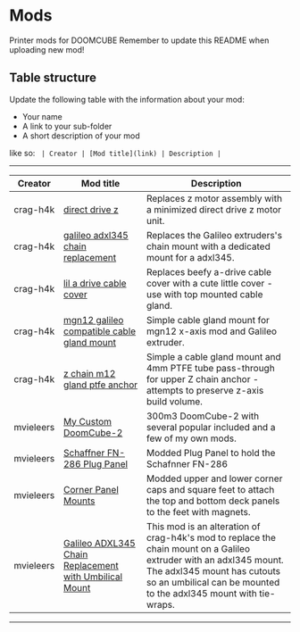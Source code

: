 # Mods

Printer mods for DOOMCUBE
Remember to update this README when uploading new mod!

## Table structure

Update the following table with the information about your mod:
- Your name
- A link to your sub-folder
- A short description of your mod

like so:
`
| Creator | [Mod title](link) | Description |`

---

| Creator | Mod title | Description |
| --- | --- | --- |
| crag-h4k | [direct drive z](./crag-h4k/direct-drive-z) |Replaces z motor assembly with a minimized direct drive z motor unit. |
| crag-h4k | [galileo adxl345 chain replacement](./crag-h4k/galileo-adxl345-chain-replacement) |Replaces the Galileo extruders's chain mount with a dedicated mount for a adxl345. |
| crag-h4k | [lil a drive cable cover](./crag-h4k/lil-a-drive-cable-cover) | Replaces beefy a-drive cable cover with a cute little cover - use with top mounted cable gland. |
| crag-h4k | [mgn12 galileo compatible cable gland mount](./crag-h4k/mgn12-galileo-cable-gland) | Simple cable gland mount for mgn12 x-axis mod and Galileo extruder. |
| crag-h4k | [z chain m12 gland ptfe anchor](./crag-h4k/z-chain-cable-gland-ptfe-anchor) | Simple a cable gland mount and 4mm PTFE tube pass-through for upper Z chain anchor - attempts to preserve z-axis build volume.  |
| mvieleers | [My Custom DoomCube-2](./mvieleers/my_doomcube) | 300m3 DoomCube-2 with several popular included and a few of my own mods. |
| mvieleers | [Schaffner FN-286 Plug Panel](./mvieleers/fn-286_plug_panel) | Modded Plug Panel to hold the Schafnner FN-286|
| mvieleers | [Corner Panel Mounts](./mvieleers/corner_panel_mounts)| Modded upper and lower corner caps and square feet to attach the top and bottom deck panels to the feet with magnets. |
| mvieleers | [Galileo ADXL345 Chain Replacement with Umbilical Mount](./mvieleers/adxl_mount_w_umbilical)| This mod is an alteration of crag-h4k's mod to replace the chain mount on a Galileo extruder with an adxl345 mount. The adxl345 mount has cutouts so an umbilical can be mounted to the adxl345 mount with tie-wraps.

---
